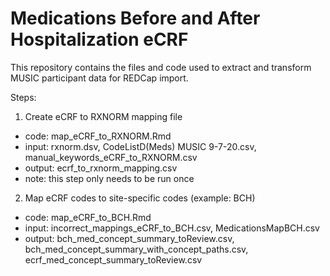 # Medications Before and After Hospitalization eCRF

This repository contains the files and code used to extract and transform MUSIC participant data for REDCap import.

Steps:

1. Create eCRF to RXNORM mapping file
  - code: map_eCRF_to_RXNORM.Rmd
  - input: rxnorm.dsv, CodeListD(Meds) MUSIC 9-7-20.csv, manual_keywords_eCRF_to_RXNORM.csv
  - output: ecrf_to_rxnorm_mapping.csv
  - note: this step only needs to be run once

2. Map eCRF codes to site-specific codes (example: BCH)
  - code: map_eCRF_to_BCH.Rmd
  - input: incorrect_mappings_eCRF_to_BCH.csv, MedicationsMapBCH.csv
  - output: bch_med_concept_summary_toReview.csv, bch_med_concept_summary_with_concept_paths.csv,  ecrf_med_concept_summary_toReview.csv
